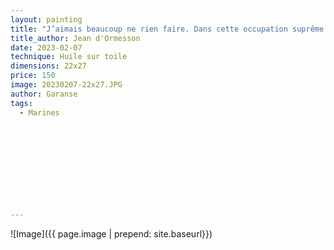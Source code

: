 ```yaml
---
layout: painting
title: "J’aimais beaucoup ne rien faire. Dans cette occupation suprême j’étais presque excellent. Je ne m’ennuyais jamais. Je rêvais."                      
title_author: Jean d'Ormesson                                         
date: 2023-02-07
technique: Huile sur toile 
dimensions: 22x27
price: 150
image: 20230207-22x27.JPG
author: Garanse
tags:
  - Marines
  
  
  
  
  
  
  
  
  
  
---
```

![Image]({{ page.image | prepend: site.baseurl}})

